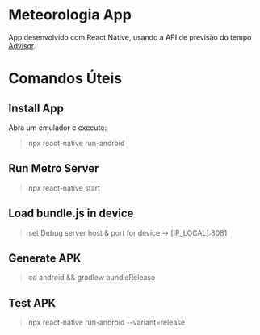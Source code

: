 # Meteorologia App

App desenvolvido com React Native, usando a API de previsão do tempo [Advisor](https://advisor.climatempo.com.br/).

# Comandos Úteis

## Install App

Abra um emulador e execute:

> npx react-native run-android

## Run Metro Server

> npx react-native start

## Load bundle.js in device

> set Debug server host & port for device -> [IP_LOCAL]:8081

## Generate APK

> cd android && gradlew bundleRelease

## Test APK

> npx react-native run-android --variant=release
